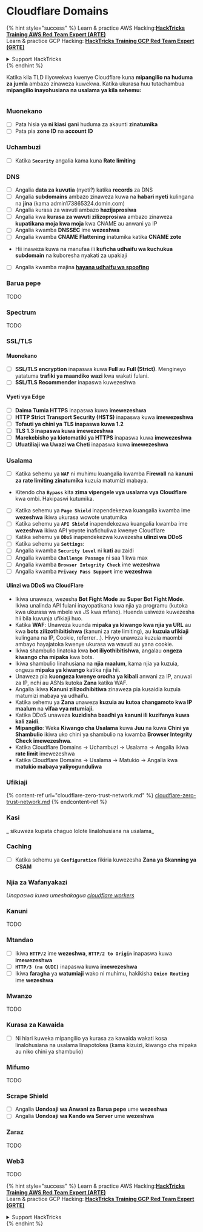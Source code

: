 # Cloudflare Domains

{% hint style="success" %}
Learn & practice AWS Hacking:<img src="../../.gitbook/assets/image (1) (1) (1).png" alt="" data-size="line">[**HackTricks Training AWS Red Team Expert (ARTE)**](https://training.hacktricks.xyz/courses/arte)<img src="../../.gitbook/assets/image (1) (1) (1).png" alt="" data-size="line">\
Learn & practice GCP Hacking: <img src="../../.gitbook/assets/image (2).png" alt="" data-size="line">[**HackTricks Training GCP Red Team Expert (GRTE)**<img src="../../.gitbook/assets/image (2).png" alt="" data-size="line">](https://training.hacktricks.xyz/courses/grte)

<details>

<summary>Support HackTricks</summary>

* Check the [**subscription plans**](https://github.com/sponsors/carlospolop)!
* **Join the** 💬 [**Discord group**](https://discord.gg/hRep4RUj7f) or the [**telegram group**](https://t.me/peass) or **follow** us on **Twitter** 🐦 [**@hacktricks\_live**](https://twitter.com/hacktricks_live)**.**
* **Share hacking tricks by submitting PRs to the** [**HackTricks**](https://github.com/carlospolop/hacktricks) and [**HackTricks Cloud**](https://github.com/carlospolop/hacktricks-cloud) github repos.

</details>
{% endhint %}

Katika kila TLD iliyowekwa kwenye Cloudflare kuna **mipangilio na huduma za jumla** ambazo zinaweza kuwekwa. Katika ukurasa huu tutachambua **mipangilio inayohusiana na usalama ya kila sehemu:**

<figure><img src="../../.gitbook/assets/image (101).png" alt=""><figcaption></figcaption></figure>

### Muonekano

* [ ] Pata hisia ya **ni kiasi gani** huduma za akaunti **zinatumika**
* [ ] Pata pia **zone ID** na **account ID**

### Uchambuzi

* [ ] Katika **`Security`** angalia kama kuna **Rate limiting**

### DNS

* [ ] Angalia **data za kuvutia** (nyeti?) katika **records** za DNS
* [ ] Angalia **subdomains** ambazo zinaweza kuwa na **habari nyeti** kulingana na **jina** (kama admin173865324.domin.com)
* [ ] Angalia kurasa za wavuti ambazo **hazijaprosiwa**
* [ ] Angalia kwa **kurasa za wavuti zilizoprosiwa** ambazo zinaweza **kupatikana moja kwa moja** kwa CNAME au anwani ya IP
* [ ] Angalia kwamba **DNSSEC** ime **wezeshwa**
* [ ] Angalia kwamba **CNAME Flattening** inatumika katika **CNAME zote**
* Hii inaweza kuwa na manufaa ili **kuficha udhaifu wa kuchukua subdomain** na kuboresha nyakati za upakiaji
* [ ] Angalia kwamba majina [**hayana udhaifu wa spoofing**](https://book.hacktricks.xyz/network-services-pentesting/pentesting-smtp#mail-spoofing)

### **Barua pepe**

TODO

### Spectrum

TODO

### SSL/TLS

#### **Muonekano**

* [ ] **SSL/TLS encryption** inapaswa kuwa **Full** au **Full (Strict)**. Mengineyo yatatuma **trafiki ya maandiko wazi** kwa wakati fulani.
* [ ] **SSL/TLS Recommender** inapaswa kuwezeshwa

#### Vyeti vya Edge

* [ ] **Daima Tumia HTTPS** inapaswa kuwa **imewezeshwa**
* [ ] **HTTP Strict Transport Security (HSTS)** inapaswa kuwa **imewezeshwa**
* [ ] **Tofauti ya chini ya TLS inapaswa kuwa 1.2**
* [ ] **TLS 1.3 inapaswa kuwa imewezeshwa**
* [ ] **Marekebisho ya kiotomatiki ya HTTPS** inapaswa kuwa **imewezeshwa**
* [ ] **Ufuatiliaji wa Uwazi wa Cheti** inapaswa kuwa **imewezeshwa**

### **Usalama**

* [ ] Katika sehemu ya **`WAF`** ni muhimu kuangalia kwamba **Firewall** na **kanuni za rate limiting zinatumika** kuzuia matumizi mabaya.
* Kitendo cha **`Bypass`** kita **zima vipengele vya usalama vya Cloudflare** kwa ombi. Hakipaswi kutumika.
* [ ] Katika sehemu ya **`Page Shield`** inapendekezwa kuangalia kwamba ime **wezeshwa** ikiwa ukurasa wowote unatumika
* [ ] Katika sehemu ya **`API Shield`** inapendekezwa kuangalia kwamba ime **wezeshwa** ikiwa API yoyote inafichuliwa kwenye Cloudflare
* [ ] Katika sehemu ya **`DDoS`** inapendekezwa kuwezesha **ulinzi wa DDoS**
* [ ] Katika sehemu ya **`Settings`**:
* [ ] Angalia kwamba **`Security Level`** ni **kati** au zaidi
* [ ] Angalia kwamba **`Challenge Passage`** ni saa 1 kwa max
* [ ] Angalia kwamba **`Browser Integrity Check`** ime **wezeshwa**
* [ ] Angalia kwamba **`Privacy Pass Support`** ime **wezeshwa**

#### **Ulinzi wa DDoS wa CloudFlare**

* Ikiwa unaweza, wezesha **Bot Fight Mode** au **Super Bot Fight Mode**. Ikiwa unalinda API fulani inayopatikana kwa njia ya programu (kutoka kwa ukurasa wa mbele wa JS kwa mfano). Huenda usiweze kuwezesha hii bila kuvunja ufikiaji huo.
* Katika **WAF**: Unaweza kuunda **mipaka ya kiwango kwa njia ya URL** au kwa **bots zilizothibitishwa** (kanuni za rate limiting), au **kuzuia ufikiaji** kulingana na IP, Cookie, referrer...). Hivyo unaweza kuzuia maombi ambayo hayajatoka kwenye ukurasa wa wavuti au yana cookie.
* Ikiwa shambulio linatoka kwa **bot iliyothibitishwa**, angalau **ongeza kiwango cha mipaka** kwa bots.
* Ikiwa shambulio linahusiana na **njia maalum**, kama njia ya kuzuia, ongeza **mipaka ya kiwango** katika njia hii.
* Unaweza pia **kuongeza kwenye orodha ya kibali** anwani za IP, anuwai za IP, nchi au ASNs kutoka **Zana** katika WAF.
* Angalia ikiwa **Kanuni zilizodhibitiwa** zinaweza pia kusaidia kuzuia matumizi mabaya ya udhaifu.
* Katika sehemu ya **Zana** unaweza **kuzuia au kutoa changamoto kwa IP maalum** na **vifaa vya mtumiaji.**
* Katika DDoS unaweza **kuzidisha baadhi ya kanuni ili kuzifanya kuwa kali zaidi**.
* **Mipangilio**: Weka **Kiwango cha Usalama** kuwa **Juu** na kuwa **Chini ya Shambulio** ikiwa uko chini ya shambulio na kwamba **Browser Integrity Check imewezeshwa**.
* Katika Cloudflare Domains -> Uchambuzi -> Usalama -> Angalia ikiwa **rate limit** imewezeshwa
* Katika Cloudflare Domains -> Usalama -> Matukio -> Angalia kwa **matukio mabaya yaliyogunduliwa**

### Ufikiaji

{% content-ref url="cloudflare-zero-trust-network.md" %}
[cloudflare-zero-trust-network.md](cloudflare-zero-trust-network.md)
{% endcontent-ref %}

### Kasi

_ sikuweza kupata chaguo lolote linalohusiana na usalama_

### Caching

* [ ] Katika sehemu ya **`Configuration`** fikiria kuwezesha **Zana ya Skanning ya CSAM**

### **Njia za Wafanyakazi**

_Unapaswa kuwa umeshakagua_ [_cloudflare workers_](./#workers)

### Kanuni

TODO

### Mtandao

* [ ] Ikiwa **`HTTP/2`** ime **wezeshwa**, **`HTTP/2 to Origin`** inapaswa kuwa **imewezeshwa**
* [ ] **`HTTP/3 (na QUIC)`** inapaswa kuwa **imewezeshwa**
* [ ] Ikiwa **faragha** ya **watumiaji** wako ni muhimu, hakikisha **`Onion Routing`** ime **wezeshwa**

### **Mwanzo**

TODO

### Kurasa za Kawaida

* [ ] Ni hiari kuweka mipangilio ya kurasa za kawaida wakati kosa linalohusiana na usalama linapotokea (kama kizuizi, kiwango cha mipaka au niko chini ya shambulio)

### Mifumo

TODO

### Scrape Shield

* [ ] Angalia **Uondoaji wa Anwani za Barua pepe** ume **wezeshwa**
* [ ] Angalia **Uondoaji wa Kando wa Server** ume **wezeshwa**

### **Zaraz**

TODO

### **Web3**

TODO

{% hint style="success" %}
Learn & practice AWS Hacking:<img src="../../.gitbook/assets/image (1) (1) (1).png" alt="" data-size="line">[**HackTricks Training AWS Red Team Expert (ARTE)**](https://training.hacktricks.xyz/courses/arte)<img src="../../.gitbook/assets/image (1) (1) (1).png" alt="" data-size="line">\
Learn & practice GCP Hacking: <img src="../../.gitbook/assets/image (2).png" alt="" data-size="line">[**HackTricks Training GCP Red Team Expert (GRTE)**<img src="../../.gitbook/assets/image (2).png" alt="" data-size="line">](https://training.hacktricks.xyz/courses/grte)

<details>

<summary>Support HackTricks</summary>

* Check the [**subscription plans**](https://github.com/sponsors/carlospolop)!
* **Join the** 💬 [**Discord group**](https://discord.gg/hRep4RUj7f) or the [**telegram group**](https://t.me/peass) or **follow** us on **Twitter** 🐦 [**@hacktricks\_live**](https://twitter.com/hacktricks_live)**.**
* **Share hacking tricks by submitting PRs to the** [**HackTricks**](https://github.com/carlospolop/hacktricks) and [**HackTricks Cloud**](https://github.com/carlospolop/hacktricks-cloud) github repos.

</details>
{% endhint %}
